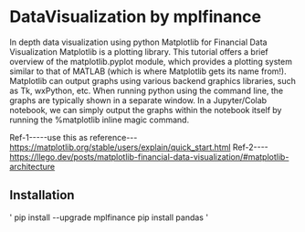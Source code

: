 # DataVisualization by mplfinance
In depth data visualization using python
Matplotlib for Financial Data Visualization
Matplotlib is a plotting library.
This tutorial offers a brief overview of the matplotlib.pyplot module, which provides a plotting system similar to that of MATLAB (which is where Matplotlib gets its name from!).
Matplotlib can output graphs using various backend graphics libraries, such as Tk, wxPython, etc. When running python using the command line, the graphs are typically shown in a separate window. In a Jupyter/Colab notebook, we can simply output the graphs within the notebook itself by running the %matplotlib inline magic command.

Ref-1-----use this as reference---https://matplotlib.org/stable/users/explain/quick_start.html
Ref-2----https://llego.dev/posts/matplotlib-financial-data-visualization/#matplotlib-architecture

## Installation



'
pip install --upgrade mplfinance
pip install pandas
'
